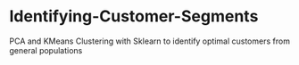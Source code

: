 # Identifying-Customer-Segments
PCA and KMeans Clustering with Sklearn to identify optimal customers from general populations
